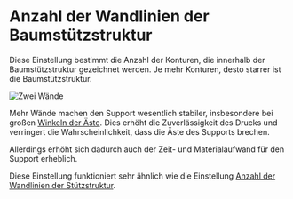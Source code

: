 Anzahl der Wandlinien der Baumstützstruktur
====
Diese Einstellung bestimmt die Anzahl der Konturen, die innerhalb der Baumstützstruktur gezeichnet werden. Je mehr Konturen, desto starrer ist die Baumstützstruktur.

![Zwei Wände](../../../articles/images/support_tree_wall_count.png)

Mehr Wände machen den Support wesentlich stabiler, insbesondere bei großen [Winkeln der Äste](../support/support_tree_angle.md). Dies erhöht die Zuverlässigkeit des Drucks und verringert die Wahrscheinlichkeit, dass die Äste des Supports brechen.

Allerdings erhöht sich dadurch auch der Zeit- und Materialaufwand für den Support erheblich.

Diese Einstellung funktioniert sehr ähnlich wie die Einstellung [Anzahl der Wandlinien der Stützstruktur](../support/support_wall_count.md).
